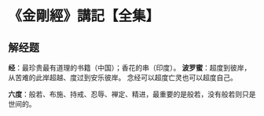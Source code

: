 # 《金剛經》講記【全集】

## 解经题
**经**：最珍贵最有道理的书籍（中国）；香花的串（印度）。
**波罗蜜**：超度到彼岸，从苦难的此岸超越、度过到安乐彼岸。
念经可以超度亡灵也可以超度自己。

**六度**：般若、布施、持戒、忍辱、禅定、精进，最重要的是般若，没有般若则只是世间的。

